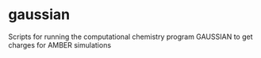 # gaussian
Scripts for running the computational chemistry program GAUSSIAN to get charges for AMBER simulations
